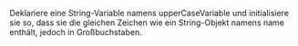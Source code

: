 Deklariere eine String-Variable namens upperCaseVariable und initialisiere sie so, dass sie die gleichen Zeichen wie ein String-Objekt namens name enthält, jedoch in Großbuchstaben.